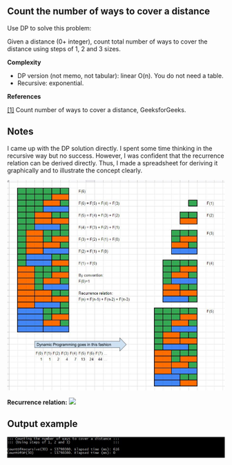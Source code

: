 ﻿## Count the number of ways to cover a distance

Use DP to solve this problem: 

Given a distance (0+ integer), count total number of ways to cover the distance using steps of 1, 2 and 3 sizes.

__Complexity__
* DP version (not memo, not tabular): linear O(n). You do not need a table.
* Recursive: exponential.

__References__

[[1]](https://www.geeksforgeeks.org/count-number-of-ways-to-cover-a-distance/) Count number of ways to cover a distance, GeeksforGeeks.

## Notes
I came up with the DP solution directly.
I spent some time thinking in the recursive way but no success. 
However, I was confident that the recurrence relation can be derived directly.
Thus, I made a spreadsheet for deriving it graphically and to illustrate the concept clearly.

![Alt text](/WaysToCoverADistance/notes.JPG?raw=true "Notes")

__Recurrence relation:__
<img src="https://render.githubusercontent.com/render/math?math=F(n) = F(n-1) + F(n-2) + F(n-3)">

## Output example

![Alt text](/WaysToCoverADistance/output.JPG?raw=true "Output")
